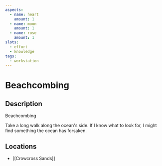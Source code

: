 ```yaml
---
aspects: 
  - name: heart
    amount: 1
  - name: moon
    amount: 1
  - name: rose
    amount: 1
slots:
  - effort
  - knowledge
tags:
  - workstation
---
```


# Beachcombing

## Description
Beachcombing

Take a long walk along the ocean's side. If I know what to look for, I might find something the ocean has forsaken.
## Locations
- [[Crowcross Sands]]